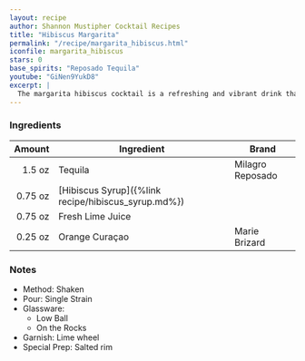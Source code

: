 ```yaml
---
layout: recipe
author: Shannon Mustipher Cocktail Recipes
title: "Hibiscus Margarita"
permalink: "/recipe/margarita_hibiscus.html"
iconfile: margarita_hibiscus
stars: 0
base_spirits: "Reposado Tequila"
youtube: "GiNen9YukD8"
excerpt: |
  The margarita hibiscus cocktail is a refreshing and vibrant drink that combines the classic margarita with the floral notes of hibiscus. It typically includes tequila, orange liqueur, lime juice, and a homemade hibiscus syrup. The syrup adds a beautiful pink hue and a slightly sweet and tangy flavor to the drink.
---
```


### Ingredients

|  Amount | Ingredient                                          | Brand            |
| ------: | --------------------------------------------------- | ---------------- |
|  1.5 oz | Tequila                                             | Milagro Reposado |
| 0.75 oz | [Hibiscus Syrup]({%link recipe/hibiscus_syrup.md%}) |
| 0.75 oz | Fresh Lime Juice                                    |
| 0.25 oz | Orange Curaçao                                      | Marie Brizard    |

### Notes

- Method: Shaken
- Pour: Single Strain
- Glassware:
  - Low Ball
  - On the Rocks
- Garnish: Lime wheel
- Special Prep: Salted rim

